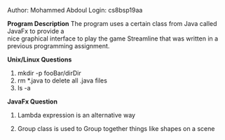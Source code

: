 Author: Mohammed Abdoul
Login: cs8bsp19aa

**Program Description**
The program uses a certain class from Java called JavaFx to provide a  
nice graphical interface to play the game Streamline
that was written in a previous programming assignment.

**Unix/Linux Questions**
1. mkdir -p fooBar/dirDir
2. rm *.java to delete all .java files
3. ls -a

**JavaFx Question**
1. Lambda expression is an alternative way 

2. Group class is used to Group together things like shapes on a scene
